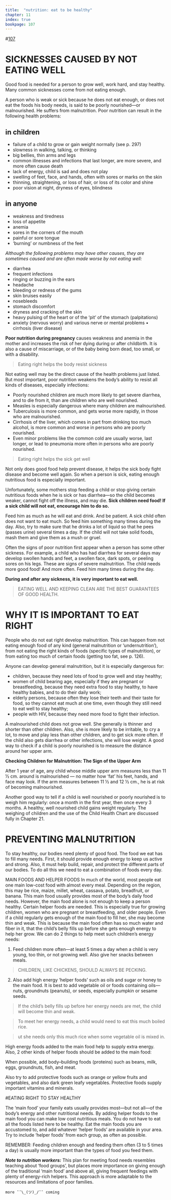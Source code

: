 ```yaml
---
title:  "nutrition: eat to be healthy"
chapter: 11
index: true
bookpage: 107
---
```


#[107](#page-107)

# SICKNESSES CAUSED BY NOT EATING WELL

Good food is needed for a person to grow well, work hard, and stay healthy. Many common sicknesses come from not eating enough.

A person who is weak or sick because he does not eat enough, or does not eat the foods his body needs, is said to be poorly nourished—or malnourished. He suffers from malnutrition.
Poor nutrition can result in the following health problems:


## in children

  - failure of a child to grow or gain weight normally (see p. 297)
  - slowness in walking, talking, or thinking
  - big bellies, thin arms and legs
  - common illnesses and
  infections that last longer, are more severe, and more often cause death
  - lack of energy, child is sad and does not play
  - swelling of feet, face, and hands, often with sores or marks on the skin
  - thinning, straightening, or loss of hair, or loss of its color and shine
  - poor vision at night, dryness of eyes, blindness


## in anyone

  - weakness and tiredness
  - loss of appetite
  - anemia
  - sores in the corners of the mouth
  - painful or sore tongue
  - ‘burning’ or numbness of the feet

_Although the following problems may have other causes, they are sometimes caused and are often made worse by not eating well:_

  - diarrhea
  - frequent infections
  - ringing or buzzing in the ears
  - headache
  - bleeding or redness of the gums
  - skin bruises easily
  - nosebleeds
  - stomach discomfort
  - dryness and cracking of the skin
  - heavy pulsing of the heart or of the ‘pit’ of the stomach (palpitations)
  - anxiety (nervous worry) and various nerve or mental problems • cirrhosis (liver disease)


**Poor nutrition during pregnancy** causes weakness and anemia in the mother and increases the risk of her dying during or after childbirth. It is also a cause of miscarriage, or of the baby being born dead, too small, or with a disability.


>Eating right helps the body resist sickness


Not eating well may be the direct cause of the health problems just listed. But most important, poor nutrition weakens the body’s ability to resist all kinds of diseases, especially infections:


  - Poorly nourished children are much more likely to get severe diarrhea, and to die from it, than are children who are well nourished.
  - Measles is especially dangerous where many children are malnourished.
  - Tuberculosis is more common, and gets worse more rapidly, in those who are malnourished.
  - Cirrhosis of the liver, which comes in part from drinking too much alcohol, is more common and worse in persons who are poorly nourished.
  - Even minor problems like the common cold are usually worse, last longer, or lead to pneumonia more often in persons who are poorly nourished.

>Eating right helps the sick get well


Not only does good food help prevent disease, it helps the sick body fight disease and become well again. So when a person is sick, eating enough nutritious food is especially important.

Unfortunately, some mothers stop feeding a child or stop giving certain nutritious foods when he is sick or has diarrhea—so the child becomes weaker, cannot fight off the illness, and may die. **Sick children need food! If a sick child will not eat, encourage him to do so.**

Feed him as much as he will eat and drink. And be patient. A sick child often does not want to eat much. So feed him something many times during the day. Also, try to make sure that he drinks a lot of liquid so that he pees (passes urine) several times a day. If the child will not take solid foods, mash them and give them as a mush or gruel.

Often the signs of poor nutrition first appear when a person has some other sickness. For example, a child who has had diarrhea for several days may develop swollen hands and feet, a swollen face, dark spots, or peeling sores on his legs. These are signs of severe malnutrition. The child needs more good food! And more often. Feed him many times during the day.


**During and after any sickness, it is very important to eat well.**


>EATING WELL AND KEEPING CLEAN ARE THE BEST GUARANTEES
OF GOOD HEALTH.

# WHY IT IS IMPORTANT TO EAT RIGHT

People who do not eat right develop malnutrition. This can happen from not eating enough food of any kind (general malnutrition or ‘undernutrition’), from not eating the right kinds of foods (specific types of malnutrition), or from eating too much of certain foods (getting too fat, see p. 126).

Anyone can develop general malnutrition, but it is especially dangerous for:

  - children, because they need lots of food to grow well and stay healthy;
  - women of child bearing age, especially if they are pregnant or breastfeeding, because they need extra food to stay healthy, to have healthy babies, and to do their daily work;
  - elderly persons, because often they lose their teeth and their taste for food, so they cannot eat much at one time, even though they still need to eat well to stay healthy;
  - people with HIV, because they need more food to fight their infection.

A malnourished child does not grow well. She generally is thinner and shorter than other children. Also, she is more likely to be irritable, to cry a lot, to move and play less than other children, and to get sick more often. If the child also gets diarrhea or other infections, she will lose weight. A good way to check if a child is poorly nourished is to measure the distance around her upper arm.

**Checking Children for Malnutrition: The Sign of the Upper Arm**

After 1 year of age, any child whose middle
upper arm measures less than 11 1⁄2 cm. around is malnourished — no matter how ‘fat’ his feet, hands, and face may look. If the arm measures between 11 1⁄2 and 12 1⁄2 cm., he is at risk of becoming malnourished.

Another good way to tell if a child is well nourished or poorly nourished is to weigh him regularly: once a month in the first year, then once every 3 months. A healthy, well nourished child gains weight regularly. The weighing of children and the use of the Child Health Chart are discussed fully in Chapter 21.

# PREVENTING MALNUTRITION

To stay healthy, our bodies need plenty of good food. The food we eat has to fill many needs. First, it should provide enough energy to keep us active and strong. Also, it must help build, repair, and protect the different parts of our bodies. To do all this we need to eat a combination of foods every day.


MAIN FOODS AND HELPER FOODS
In much of the world, most people eat one main low-cost food with almost every meal. Depending on the region, this may be rice, maize, millet, wheat, cassava, potato, breadfruit, or banana. This main food usually provides most of the body’s daily food needs.
However, the main food alone is not enough to keep a person healthy. Certain helper foods are needed. This is especially true for growing children, women who are pregnant or breastfeeding, and older people.
Even if a child regularly gets enough of the main food to fill her, she may become thin and weak. This is because the main food often has so much water and fiber in it, that the child’s belly fills up before she gets enough energy to help her grow.
We can do 2 things to help meet such children’s energy needs:

  1. Feed children more often—at least 5 times a day when a child is very young, too thin, or not growing well. Also give her snacks between meals.

  >CHILDREN, LIKE CHICKENS, SHOULD ALWAYS BE PECKING.

  2. Also add high energy ‘helper foods’ such as oils and sugar or honey to the main food. It is best to add vegetable oil or foods containing oils—nuts, groundnuts (peanuts), or seeds, especially pumpkin or sesame seeds.

  >If the child’s belly fills up before her energy needs are met, the child will become thin and weak.

  >To meet her energy needs, a child would need to eat this much boiled rice.

  >ut she needs only this much rice when some vegetable oil is mixed in.

High energy foods added to the main food help to supply extra energy. Also, 2 other kinds of helper foods should be added to the main food:

When possible, add body–building foods (proteins) such as beans, milk, eggs, groundnuts, fish, and meat.

Also try to add protective foods such as orange or yellow fruits and vegetables, and also dark green leafy vegetables. Protective foods supply important vitamins and minerals.


#EATING RIGHT TO STAY HEALTHY

The ‘main food’ your family eats usually provides most—but not all—of the body’s energy and other nutritional needs. By adding helper foods to the main food you can make low cost nutritious meals. You do not have to eat all the foods listed here to be healthy. Eat the main foods you are accustomed to, and add whatever ‘helper foods’ are available in your area. Try to include ‘helper foods’ from each group, as often as possible.


REMEMBER: Feeding children enough and feeding them often (3 to 5 times a day) is usually more important than the types of food you feed them.


**_Note to nutrition workers:_** This plan for meeting food needs resembles teaching about ‘food groups’, but places more importance on giving enough of the traditional ‘main food’ and above all, giving frequent feedings with plenty of energy-rich helpers. This approach is more adaptable to the resources and limitations of poor families.



```
more ¯¯\_(ツ)_/¯¯ coming
```
